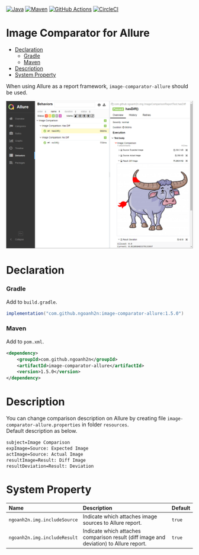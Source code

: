 [![Java](https://img.shields.io/badge/Java-17-orange)](https://adoptium.net)
[![Maven](https://img.shields.io/maven-central/v/com.github.ngoanh2n/image-comparator-allure?label=Maven)](https://mvnrepository.com/artifact/com.github.ngoanh2n/image-comparator-allure)
[![GitHub Actions](https://img.shields.io/github/actions/workflow/status/ngoanh2n/image-comparator/test.yml?logo=github&label=GitHub%20Actions)](https://github.com/ngoanh2n/image-comparator/actions/workflows/test.yml)
[![CircleCI](https://img.shields.io/circleci/build/github/ngoanh2n/image-comparator?token=CCIPRJ_V9AVYTzVyEF9A9GMsVD9oF_2ce0fb3410ce42dfee9d8d854bae69d56f206df6&logo=circleci&label=CircleCI)
](https://dl.circleci.com/status-badge/redirect/gh/ngoanh2n/image-comparator/tree/master)

# Image Comparator for Allure
<!-- TOC -->
* [Declaration](#declaration)
    * [Gradle](#gradle)
    * [Maven](#maven)
* [Description](#description)
* [System Property](#system-property)
<!-- TOC -->
When using Allure as a report framework, `image-comparator-allure` should be used.

![](images/allure-report.png)

# Declaration
### Gradle
Add to `build.gradle`.
```gradle
implementation("com.github.ngoanh2n:image-comparator-allure:1.5.0")
```

### Maven
Add to `pom.xml`.
```xml
<dependency>
    <groupId>com.github.ngoanh2n</groupId>
    <artifactId>image-comparator-allure</artifactId>
    <version>1.5.0</version>
</dependency>
```

# Description
You can change comparison description on Allure by creating file `image-comparator-allure.properties` in folder `resources`.<br>
Default description as below.
```properties
subject=Image Comparison
expImage=Source: Expected Image
actImage=Source: Actual Image
resultImage=Result: Diff Image
resultDeviation=Result: Deviation
```

# System Property
| Name                          | Description                                                                            | Default |
|:------------------------------|:---------------------------------------------------------------------------------------|:--------|
| `ngoanh2n.img.includeSource`  | Indicate which attaches image sources to Allure report.                                | `true`  |
| `ngoanh2n.img.includeResult`  | Indicate which attaches comparison result (diff image and deviation) to Allure report. | `true`  |
